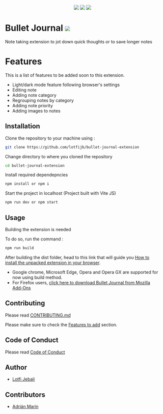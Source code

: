 <p align=center><img src="https://img.shields.io/badge/-ReactJs-61DAFB?logo=react&logoColor=white&style=flat" /> <img src="https://img.shields.io/badge/-Vite-646CFF?logo=vite&logoColor=white&style=flat" /> <img src="https://img.shields.io/badge/-MUI-007FFF?logo=mui&logoColor=white&style=flat" /> </p>

# Bullet Journal <img src="https://img.shields.io/github/license/lotfijb/bullet-journal-extension?style=flat-square" />

Note taking extension to jot down quick thoughts or to save longer notes

# Features
This is a list of features to be added soon to this extension.
* Light/dark mode feature following browser's settings
* Editing note
* Adding note category
* Regrouping notes by category
* Adding note priority
* Adding images to notes

## Installation

Clone the repository to your machine using : 

```bash
git clone https://github.com/lotfijb/bullet-journal-extension
```

Change directory to where you cloned the repository 

```bash
cd bullet-journal-extension
```

Install required dependepncies

```bash
npm install or npm i
```

Start the project in localhost
(Project built with Vite JS)

```bash
npm run dev or npm start
```

## Usage
Building the extension is needed

To do so, run the command :
```bash
npm run build
```
After building the dist folder, head to this link that will guide you [How to install the unpacked extension in your browser](https://webkul.com/blog/how-to-install-the-unpacked-extension-in-chrome/).
* Google chrome, Microsoft Edge, Opera and Opera GX are supported for now using build method.
* For Firefox users, [click here to download Bullet Journal from Mozilla Add-Ons](https://addons.mozilla.org/en-US/firefox/addon/bullet-journal/)

## Contributing

Please read [CONTRIBUTING.md](https://github.com/lotfijb/bullet-journal-extension/blob/main/CONTRIBUTING.md)

Please make sure to check the [Features to add](#Features) section.

## Code of Conduct
Please read [Code of Conduct](https://github.com/lotfijb/bullet-journal-extension/blob/main/CODE_OF_CONDUCT.md)

## Author

* [Lotfi Jebali](https://github.com/lotfijb)

## Contributors
* [Adrián Marín](https://github.com/adrianmarinwork)

